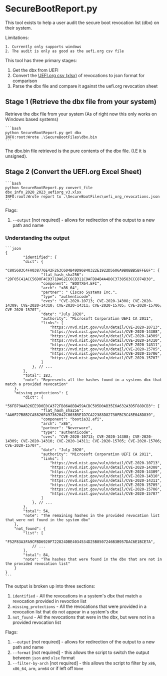 # SecureBootReport.py

This tool exists to help a user audit the secure boot revocation list (dbx) on their system.

Limitations:

    1. Currently only supports windows
    2. The audit is only as good as the uefi.org csv file

This tool has three primary stages:

1. Get the dbx from UEFI
2. Convert the [UEFI.org csv (xlsx)](https://uefi.org/revocationlistfile) of revocations to json format for comparison
3. Parse the dbx file and compare it against the uefi.org revocation sheet

## Stage 1 (Retrieve the dbx file from your system)

 Retrieve the dbx file from your system (As of right now this only works on Windows based systems)

    ```bash
    python SecureBootReport.py get dbx
    INFO:root:Wrote .\SecureBootFiles\dbx.bin
    ```

The dbx.bin file retrieved is the pure contents of the dbx file. (I.E it is unsigned).

## Stage 2 (Convert the UEFI.org Excel Sheet)

    ```bash
    python SecureBootReport.py convert_file dbx_info_2020_2023_uefiorg_v3.xlsx
    INFO:root:Wrote report to .\SecureBootFiles\uefi_org_revocations.json
    ```

Flags:

1. `--output` [not required] - allows for redirection of the output to a new path and name

### Understanding the output

    ```json
    {
            "identified": {
            "dict": {
                "C805603C4FA038776E42F263C604B49D96840322E1922D5606A9B0BBB5BFFE6F": {
                    "flat_hash_sha256": "2DF05C41ACC56D0F4C9371DA62EC6CB311C9AFB84B4A4D8C3738583CCC874D38",
                    "component": "BOOTX64.EFI",
                    "arch": "x86_64",
                    "partner": " Ciscso Systems Inc.",
                    "type": "authenticode",
                    "cves": "CVE-2020-10713; CVE-2020-14308; CVE-2020-14309; CVE-2020-14310; CVE-2020-14311; CVE-2020-15705; CVE-2020-15706; CVE-2020-15707",
                    "date": "July 2020",
                    "authority": "Microsoft Corporation UEFI CA 2011",
                    "links": [
                        "https://nvd.nist.gov/vuln/detail/CVE-2020-10713",
                        "https://nvd.nist.gov/vuln/detail/CVE-2020-14308",
                        "https://nvd.nist.gov/vuln/detail/CVE-2020-14309",
                        "https://nvd.nist.gov/vuln/detail/CVE-2020-14310",
                        "https://nvd.nist.gov/vuln/detail/CVE-2020-14311",
                        "https://nvd.nist.gov/vuln/detail/CVE-2020-15705",
                        "https://nvd.nist.gov/vuln/detail/CVE-2020-15706",
                        "https://nvd.nist.gov/vuln/detail/CVE-2020-15707"
                    ]
                }, // ...
            },
            "total": 183,
            "note": "Represents all the hashes found in a systems dbx that match a provided revocation"
        },
        "missing_protections": {
            "dict": {
                "56FB79AAB26EE9D0E0CA372FB86A8BB459ACBC505D0AB35E6A632A3D5F88DCB3": {
                    "flat_hash_sha256": "AA6F27B8B2CA5826F497362042C003B5E1D7CA22383D82730FBC5C45E048D839",
                    "component": "bootia32.efi",
                    "arch": "x86",
                    "partner": "Neverware",
                    "type": "authenticode",
                    "cves": "CVE-2020-10713; CVE-2020-14308; CVE-2020-14309; CVE-2020-14310; CVE-2020-14311; CVE-2020-15705; CVE-2020-15706; CVE-2020-15707",
                    "date": "July 2020",
                    "authority": "Microsoft Corporation UEFI CA 2011",
                    "links": [
                        "https://nvd.nist.gov/vuln/detail/CVE-2020-10713",
                        "https://nvd.nist.gov/vuln/detail/CVE-2020-14308",
                        "https://nvd.nist.gov/vuln/detail/CVE-2020-14309",
                        "https://nvd.nist.gov/vuln/detail/CVE-2020-14310",
                        "https://nvd.nist.gov/vuln/detail/CVE-2020-14311",
                        "https://nvd.nist.gov/vuln/detail/CVE-2020-15705",
                        "https://nvd.nist.gov/vuln/detail/CVE-2020-15706",
                        "https://nvd.nist.gov/vuln/detail/CVE-2020-15707"
                    ]
                }, // ...
            },
            "total": 54,
            "note": "The remaining hashes in the provided revocation list that were not found in the system dbx"
        },
        "not_found": {
            "list": [
                "F52F83A3FA9CFBD6920F722824DBE4034534D25B8507246B3B957DAC6E1BCE7A",
                // ...
            ],
            "total": 84,
            "note": "The hashes that were found in the dbx that are not in the provided revocation list"
        }
    }
    ```

The output is broken up into three sections:

1. `identified` - All the revocations in a system's dbx that match a revocation provided in revoction list
2. `missing_protections` - All the revocations that were provided in a revocation list that do not appear in a system's dbx
3. `not_found` - All the revocations that were in the dbx, but were not in a provided revocation list

Flags:

1. `--output` [not required] - allows for redirection of the output to a new path and name
2. `--format` [not required] - this allows the script to switch the output between `json` and `xlsx` format
3. `--filter-by-arch` [not required] - this allows the script to filter by `x86`, `x86_64`, `arm`, `arm64` or if left off
`None`
